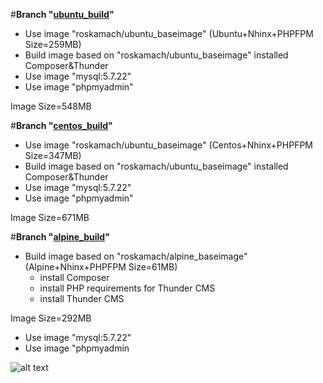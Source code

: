 #**Branch "[ubuntu_build](https://github.com/ros-kamach/thunder_nginx_phpfpm/tree/ubuntu_build)"**
   - Use image "roskamach/ubuntu_baseimage" (Ubuntu+Nhinx+PHPFPM Size=259MB)
   - Build image based on "roskamach/ubuntu_baseimage" installed Composer&Thunder 
   - Use image "mysql:5.7.22"
   - Use image "phpmyadmin"
     
   Image Size=548MB
   
#**Branch "[centos_build](https://github.com/ros-kamach/thunder_nginx_phpfpm/tree/centos_build)"**
   - Use image "roskamach/ubuntu_baseimage" (Centos+Nhinx+PHPFPM Size=347MB)
   - Build image based on "roskamach/ubuntu_baseimage" installed Composer&Thunder 
   - Use image "mysql:5.7.22"
   - Use image "phpmyadmin"
     
   Image Size=671MB
   
#**Branch "[alpine_build](https://github.com/ros-kamach/thunder_nginx_phpfpm/tree/alpine_build)"**
   - Build image based on  "roskamach/alpine_baseimage" (Alpine+Nhinx+PHPFPM Size=61MB)
     - install Composer
     - install PHP requirements for Thunder CMS
     - install Thunder CMS
     
   Image Size=292MB
       
   - Use image "mysql:5.7.22"
   - Use image "phpmyadmin
   

![alt text](https://www.drupal.org/files/Thunder_WBM_20160126.png)
